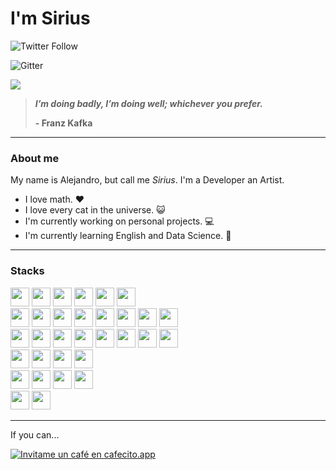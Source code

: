# **<span class="__header-text">I'm Sirius</span>**
![Twitter Follow](https://img.shields.io/twitter/follow/sirius2051?color=e30032&label=%20%20Jos%C3%A9%20Alejandro%20Avil%C3%A9&style=for-the-badge)

![Gitter](https://img.shields.io/gitter/room/sirius2051/sirius2051?color=E30032&label=Sirius2051&style=for-the-badge)

<img src="https://pbs.twimg.com/profile_banners/1138268406212378624/1627466375/1500x500">

>  ***I’m doing badly, I’m doing well; whichever you prefer.***
>
> **- Franz Kafka**
---
### About me
My name is Alejandro, but call me *Sirius*. I'm a Developer an Artist.

- I love math. ❤️
- I love every cat in the universe. 😺
- I'm currently working on personal projects. 💻
- I'm currently learning English and Data Science. 🧠
---
### Stacks

<img src="https://cdn.jsdelivr.net/gh/devicons/devicon/icons/html5/html5-original.svg" width="30px"/>
<img src="https://cdn.jsdelivr.net/gh/devicons/devicon/icons/css3/css3-original.svg" width="30px"/>

<img src="https://cdn.jsdelivr.net/gh/devicons/devicon/icons/javascript/javascript-original.svg" width="30px" />

<img src="https://cdn.jsdelivr.net/gh/devicons/devicon/icons/bootstrap/bootstrap-plain.svg" width="30px"/>
<img src="https://cdn.jsdelivr.net/gh/devicons/devicon/icons/tailwindcss/tailwindcss-plain.svg" width="30px"/>
<img src="https://cdn.jsdelivr.net/gh/devicons/devicon/icons/less/less-plain-wordmark.svg" width="30px"/>

<br>
<img src="https://cdn.jsdelivr.net/gh/devicons/devicon/icons/typescript/typescript-original.svg" width="30px"/>
<img src="https://cdn.jsdelivr.net/gh/devicons/devicon/icons/nodejs/nodejs-original.svg" width="30px"/>
<img src="https://cdn.jsdelivr.net/gh/devicons/devicon/icons/angularjs/angularjs-original.svg" width="30px"/>
<img src="https://cdn.jsdelivr.net/gh/devicons/devicon/icons/vuejs/vuejs-original.svg" width="30px"/>
<img src="https://cdn.jsdelivr.net/gh/devicons/devicon/icons/react/react-original.svg" width="30px"/>

<img src="https://cdn.jsdelivr.net/gh/devicons/devicon/icons/electron/electron-original.svg" width="30px"/>
<img src="https://cdn.jsdelivr.net/gh/devicons/devicon/icons/ionic/ionic-original.svg" width="30px"/>
<img src="https://cdn.jsdelivr.net/gh/devicons/devicon/icons/threejs/threejs-original.svg" width="30px"/>

<br>

<img src="https://cdn.jsdelivr.net/gh/devicons/devicon/icons/python/python-original.svg" width="30px"/>
<img src="https://cdn.jsdelivr.net/gh/devicons/devicon/icons/django/django-original.svg" width="30px"/>
<img src="https://cdn.jsdelivr.net/gh/devicons/devicon/icons/flask/flask-original.svg" width="30px"/>
<img src="https://cdn.jsdelivr.net/gh/devicons/devicon/icons/jupyter/jupyter-original.svg" width="30px"/>
<img src="https://cdn.jsdelivr.net/gh/devicons/devicon/icons/tensorflow/tensorflow-original.svg" width="30px"/>
<img src="https://cdn.jsdelivr.net/gh/devicons/devicon/icons/pandas/pandas-original.svg" width="30px"/>
<img src="https://cdn.jsdelivr.net/gh/devicons/devicon/icons/numpy/numpy-original.svg" width="30px"/>


<img src="https://cdn.jsdelivr.net/gh/devicons/devicon/icons/r/r-original.svg" width="30px"/>

<br>

<img src="https://cdn.jsdelivr.net/gh/devicons/devicon/icons/git/git-original.svg" width="30px"/>
<img src="https://cdn.jsdelivr.net/gh/devicons/devicon/icons/github/github-original.svg" width="30px"/>
<img src="https://cdn.jsdelivr.net/gh/devicons/devicon/icons/vscode/vscode-original.svg" width="30px"/>

<img src="https://cdn.jsdelivr.net/gh/devicons/devicon/icons/ubuntu/ubuntu-plain.svg" width="30px"/>

<br>

<img src="https://cdn.jsdelivr.net/gh/devicons/devicon/icons/photoshop/photoshop-plain.svg" width="30px"/>
<img src="https://cdn.jsdelivr.net/gh/devicons/devicon/icons/illustrator/illustrator-plain.svg" width="30px"/>
<img src="https://cdn.jsdelivr.net/gh/devicons/devicon/icons/aftereffects/aftereffects-plain.svg" width="30px"/>
<img src="https://cdn.jsdelivr.net/gh/devicons/devicon/icons/xd/xd-plain.svg" width="30px"/>

<br>

<img src="https://img.icons8.com/color/48/000000/cinema-4d.png" width="30px"/>
<img src="https://cdn.cdnlogo.com/logos/b/32/blender.svg" width="30px"/>

<br>

---
If you can...

[![Invitame un café en cafecito.app](https://cdn.cafecito.app/imgs/buttons/button_2.svg)](https://cafecito.app/sirius2051)
